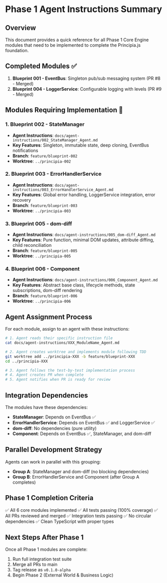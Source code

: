 # Phase 1 Agent Instructions Summary

## Overview
This document provides a quick reference for all Phase 1 Core Engine modules that need to be implemented to complete the Principia.js foundation.

## Completed Modules ✅
1. **Blueprint 001 - EventBus**: Singleton pub/sub messaging system (PR #8 - Merged)
2. **Blueprint 004 - LoggerService**: Configurable logging with levels (PR #9 - Merged)

## Modules Requiring Implementation 🚧

### 1. Blueprint 002 - StateManager
- **Agent Instructions**: `docs/agent-instructions/002_StateManager_Agent.md`
- **Key Features**: Singleton, immutable state, deep cloning, EventBus notifications
- **Branch**: `feature/blueprint-002`
- **Worktree**: `../principia-002`

### 2. Blueprint 003 - ErrorHandlerService  
- **Agent Instructions**: `docs/agent-instructions/003_ErrorHandlerService_Agent.md`
- **Key Features**: Global error handling, LoggerService integration, error recovery
- **Branch**: `feature/blueprint-003`
- **Worktree**: `../principia-003`

### 3. Blueprint 005 - dom-diff
- **Agent Instructions**: `docs/agent-instructions/005_dom-diff_Agent.md`
- **Key Features**: Pure function, minimal DOM updates, attribute diffing, child reconciliation
- **Branch**: `feature/blueprint-005`
- **Worktree**: `../principia-005`

### 4. Blueprint 006 - Component
- **Agent Instructions**: `docs/agent-instructions/006_Component_Agent.md`
- **Key Features**: Abstract base class, lifecycle methods, state subscriptions, dom-diff rendering
- **Branch**: `feature/blueprint-006`
- **Worktree**: `../principia-006`

## Agent Assignment Process

For each module, assign to an agent with these instructions:

```bash
# 1. Agent reads their specific instruction file
cat docs/agent-instructions/XXX_ModuleName_Agent.md

# 2. Agent creates worktree and implements module following TDD
git worktree add ../principia-XXX -b feature/blueprint-XXX
cd ../principia-XXX

# 3. Agent follows the test-by-test implementation process
# 4. Agent creates PR when complete
# 5. Agent notifies when PR is ready for review
```

## Integration Dependencies

The modules have these dependencies:
- **StateManager**: Depends on EventBus ✅
- **ErrorHandlerService**: Depends on EventBus ✅ and LoggerService ✅
- **dom-diff**: No dependencies (pure utility)
- **Component**: Depends on EventBus ✅, StateManager, and dom-diff

## Parallel Development Strategy

Agents can work in parallel with this grouping:
- **Group A**: StateManager and dom-diff (no blocking dependencies)
- **Group B**: ErrorHandlerService and Component (after Group A completes)

## Phase 1 Completion Criteria

✅ All 6 core modules implemented
✅ All tests passing (100% coverage)
✅ All PRs reviewed and merged
✅ Integration tests passing
✅ No circular dependencies
✅ Clean TypeScript with proper types

## Next Steps After Phase 1

Once all Phase 1 modules are complete:
1. Run full integration test suite
2. Merge all PRs to main
3. Tag release as `v0.1.0-alpha`
4. Begin Phase 2 (External World & Business Logic)